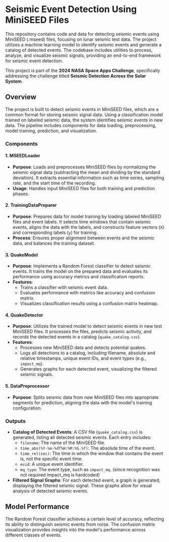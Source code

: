 # Seismic Event Detection Using MiniSEED Files

This repository contains code and data for detecting seismic events using MiniSEED (.mseed) files, focusing on lunar seismic test data. The project utilizes a machine learning model to identify seismic events and generate a catalog of detected events. The codebase includes utilities to process, analyze, and visualize seismic signals, providing an end-to-end framework for seismic event detection.

This project is part of the **2024 NASA Space Apps Challenge**, specifically addressing the challenge titled **Seismic Detection Across the Solar System**.

## Overview

The project is built to detect seismic events in MiniSEED files, which are a common format for storing seismic signal data. Using a classification model trained on labeled seismic data, the system identifies seismic events in new data. The pipeline includes components for data loading, preprocessing, model training, prediction, and visualization.

### Components

#### 1. **MSEEDLoader**

- **Purpose**: Loads and preprocesses MiniSEED files by normalizing the seismic signal data (subtracting the mean and dividing by the standard deviation). It extracts essential information such as time series, sampling rate, and the start time of the recording.
- **Usage**: Handles input MiniSEED files for both training and prediction phases.

#### 2. **TrainingDataPreparer**

- **Purpose**: Prepares data for model training by loading labeled MiniSEED files and event labels. It selects time windows that contain seismic events, aligns the data with the labels, and constructs feature vectors (`X`) and corresponding labels (`y`) for training.
- **Process**: Ensures proper alignment between events and the seismic data, and balances the training dataset.

#### 3. **QuakeModel**

- **Purpose**: Implements a Random Forest classifier to detect seismic events. It trains the model on the prepared data and evaluates its performance using accuracy metrics and classification reports.
- **Features**:
  - Trains a classifier with seismic event data.
  - Evaluates performance with metrics like accuracy and confusion matrix.
  - Visualizes classification results using a confusion matrix heatmap.

#### 4. **QuakeDetector**

- **Purpose**: Utilizes the trained model to detect seismic events in new test MiniSEED files. It processes the files, predicts seismic activity, and records the detected events in a catalog (`quake_catalog.csv`).
- **Features**:
  - Processes new MiniSEED data and detects potential quakes.
  - Logs all detections to a catalog, including filename, absolute and relative timestamps, unique event IDs, and event types (e.g., `impact_mq`).
  - Generates graphs for each detected event, visualizing the filtered seismic signals.

#### 5. **DataPreprocessor**

- **Purpose**: Splits seismic data from new MiniSEED files into appropriate segments for prediction, aligning the data with the model's training configuration.

### Outputs

- **Catalog of Detected Events**: A CSV file (`quake_catalog.csv`) is generated, listing all detected seismic events. Each entry includes:
  - `filename`: The name of the MiniSEED file.
  - `time_abs(%Y-%m-%dT%H:%M:%S.%f)`: The absolute time of the event.
  - `time_rel(sec)`: The time in which the window that contains the event is, not the specific event time.
  - `evid`: A unique event identifier.
  - `mq_type`: The event type, such as `impact_mq`. (since recognition was not required impact_mq is hardcoded)
- **Filtered Signal Graphs**: For each detected event, a graph is generated, displaying the filtered seismic signal. These graphs allow for visual analysis of detected seismic events.

## Model Performance

The Random Forest classifier achieves a certain level of accuracy, reflecting its ability to distinguish seismic events from noise. The confusion matrix visualization provides insights into the model's performance across different classes of events.
